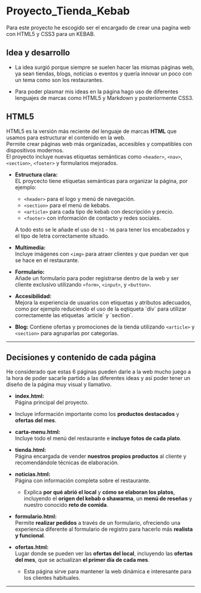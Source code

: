 # Proyecto_Tienda_Kebab

Para este proyecto he escogido ser el encargado de crear una pagina web con HTML5 y CSS3 para un KEBAB.

## Idea y desarrollo
- La idea surgió porque siempre se suelen hacer las mismas páginas web, ya sean tiendas, blogs, noticias o eventos y quería innovar un poco con un tema como son los restaurantes.

- Para poder plasmar mis ideas en la página hago uso de diferentes lenguajes de marcas como HTML5 y Markdown y posteriormente CSS3.

## HTML5

HTML5 es la versión más reciente del lenguaje de marcas **HTML** que usamos para estructurar el contenido en la web.  
Permite crear páginas web más organizadas, accesibles y compatibles con dispositivos modernos.  
El proyecto incluye nuevas etiquetas semánticas como `<header>`, `<nav>`, `<section>`, `<footer>` y formularios mejorados.

- **Estructura clara:**  
  EL proycecto tiene etiquetas semánticas para organizar la página, por ejemplo:  
  - `<header>` para el logo y menú de navegación.  
  - `<section>` para el menú de kebabs.  
  - `<article>` para cada tipo de kebab con descripción y precio.  
  - `<footer>` con información de contacto y redes sociales.

  A todo esto se le añade el uso de `h1` - `h6` para tener los encabezados y el tipo de letra correctamente situado.

- **Multimedia:**  
  Incluye imágenes con `<img>` para atraer clientes y que puedan ver que se hace en el restaurante.

- **Formulario:**  
  Añade un formulario para poder registrarse dentro de la web y ser cliente exclusivo utilizando `<form>`, `<input>`, y `<button>`.

- **Accesibilidad:**  
  Mejora la experiencia de usuarios con etiquetas y atributos adecuados, como por ejemplo reduciendo el uso de la eqtiqueta ´div´ para utilizar correctamente las etiquetas ´article´ y ´section´.
  
- **Blog:**
  Contiene ofertas y promociones de la tienda utilizando `<article>` y `<section>` para agruparlas por categorías.

---

## Decisiones y contenido de cada página 
He considerado que estas 6 páginas pueden darle a la web mucho juego a la hora de poder sacarle partido a las diferentes ideas y así poder tener un diseño de la página muy visual y llamativo.

- **index.html:**  
  Página principal del proyecto.  
 - Incluye información importante como los **productos destacados** y **ofertas del mes**.

- **carta-menu.html:**  
  Incluye todo el menú del restaurante e **incluye fotos de cada plato**.

- **tienda.html:**  
  Página encargada de vender **nuestros propios productos** al cliente y recomendándole técnicas de elaboración.

- **noticias.html:**  
  Página con información completa sobre el restaurante.  
  - Explica **por qué abrió el local** y **cómo se elaboran los platos**, incluyendo el **origen del kebab o shawarma**, un **menú de reseñas** y nuestro conocido **reto de comida**.

- **formulario.html:**  
  Permite **realizar pedidos** a través de un formulario, ofreciendo una experiencia diferente al formulario de registro para hacerlo más **realista y funcional**.

- **ofertas.html:**  
  Lugar donde se pueden ver las **ofertas del local**, incluyendo las **ofertas del mes**, que se actualizan **el primer día de cada mes**.  
  - Esta página sirve para mantener la web dinámica e interesante para los clientes habituales.


---














